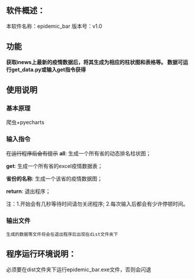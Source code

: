 ## 软件概述：
本软件名称：epidemic_bar 
版本号：v1.0
## 功能
**获取inews上最新的疫情数据后，将其生成为相应的柱状图和表格等。
数据可运行get_data.py或输入get指令获得**
## 使用说明
### 基本原理
  爬虫+pyecharts
### 输入指令
~~在运行程序后会有提示~~
**all**: 生成一个所有省的动态排名柱状图；

**get**: 生成一个所有省的excel疫情数据表；

**省份的名称**: 生成一个该省的疫情数据图；

**return**: 退出程序；

注：1.开始会有几秒等待时间请勿关闭程序;
    2.每次输入后都会有少许停顿时间。
 ### 输出文件
    生成的数据等文件将会在退出程序后出现在dist文件夹下
## 程序运行环境说明：
必须要在dist文件夹下运行epidemic_bar.exe文件，否则会闪退
